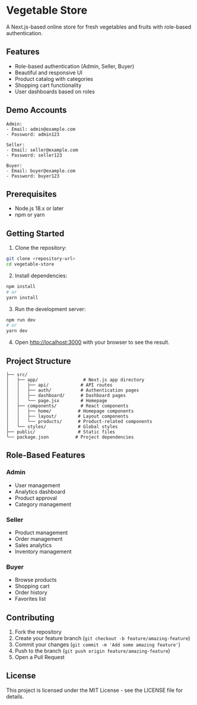 # Vegetable Store

A Next.js-based online store for fresh vegetables and fruits with role-based authentication.

## Features

- Role-based authentication (Admin, Seller, Buyer)
- Beautiful and responsive UI
- Product catalog with categories
- Shopping cart functionality
- User dashboards based on roles

## Demo Accounts

```
Admin:
- Email: admin@example.com
- Password: admin123

Seller:
- Email: seller@example.com
- Password: seller123

Buyer:
- Email: buyer@example.com
- Password: buyer123
```

## Prerequisites

- Node.js 18.x or later
- npm or yarn

## Getting Started

1. Clone the repository:
```bash
git clone <repository-url>
cd vegetable-store
```

2. Install dependencies:
```bash
npm install
# or
yarn install
```

3. Run the development server:
```bash
npm run dev
# or
yarn dev
```

4. Open [http://localhost:3000](http://localhost:3000) with your browser to see the result.

## Project Structure

```
├── src/
│   ├── app/                 # Next.js app directory
│   │   ├── api/            # API routes
│   │   ├── auth/           # Authentication pages
│   │   ├── dashboard/      # Dashboard pages
│   │   └── page.jsx        # Homepage
│   ├── components/         # React components
│   │   ├── home/          # Homepage components
│   │   ├── layout/        # Layout components
│   │   └── products/      # Product-related components
│   └── styles/            # Global styles
├── public/                # Static files
└── package.json          # Project dependencies
```

## Role-Based Features

### Admin
- User management
- Analytics dashboard
- Product approval
- Category management

### Seller
- Product management
- Order management
- Sales analytics
- Inventory management

### Buyer
- Browse products
- Shopping cart
- Order history
- Favorites list

## Contributing

1. Fork the repository
2. Create your feature branch (`git checkout -b feature/amazing-feature`)
3. Commit your changes (`git commit -m 'Add some amazing feature'`)
4. Push to the branch (`git push origin feature/amazing-feature`)
5. Open a Pull Request

## License

This project is licensed under the MIT License - see the LICENSE file for details.
